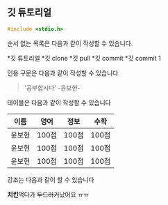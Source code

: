 ## 깃 튜토리얼

```c
#include <stdio.h>
```

순서 없는 목록은 다음과 같이 작성할 수 있습니다.

*깃 튜토리얼
    *깃 clone
    *깃 pull
    *깃 commit
        *깃 commit 1

인용 구문은 다음과 같이 작성할 수 있습니다
> '공부합시다' -윤보현-

테이블은 다음과 같이 작성할 수 있습니다

이름|영어|정보|수학
---|---|---|---|
윤보현|100점|100점|100점|
윤보현|100점|100점|100점|
윤보현|100점|100점|100점|

강조는 다음과 같이 할 수 있습니다

**치킨**먹다가 ~~두드러기~~났어요 ㅠㅠ
